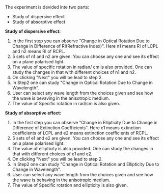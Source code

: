 The experiment is devided inte two parts:  

   - Study of dispersive effect  
   - Study of absorptive effect   

**Study of dispersive effect:**  

1. In the first step you can observe "Change in Optical Rotation Due to Change in Difference of RI(Refractive Index)". Here n1 means RI of LCPL and n2 means RI of RCPL.  
2. 5 sets of n1 and n2 are given. You can choose any one and see its effect on a plane polarised light.  
3. The value of specific rotation in radian/ cm is also provided. One can study the changes in that with different choices of n1 and n2.  
4. On clicking "Next" you will be lead to step 2.  
5. In Step2 one can study "Change in Optical Rotation Due to Change in Wavelength".  
6. User can select any wave length from the choices given and see how the wave is bevaving in the anisotropic medium.  
7. The value of Specific rotation in rad/cm is also given.  

**Study of absorptive effect:**  

1. In the first step you can observe "Change in Ellipticity Due to Change in Difference of Extinction Coefficients". Here e1 means extinction coefficients of LCPL and e2 means extinction coefficients of RCPL.  
2. 5 sets of e1 and e2 are given. You can choose any one and see its effect on a plane polarised light.  
3. The value of ellipticity is also provided. One can study the changes in that with different choices of e1 and e2.  
4. On clicking "Next" you will be lead to step 2.  
5. In Step2 one can study "Change in Optical Rotation and Ellipticity Due to Change in Wavelength".  
6. User can select any wave length from the choices given and see how the wave is behaving in the anisotropic medium.  
7. The value of Specific rotation and ellipticity is also given.
